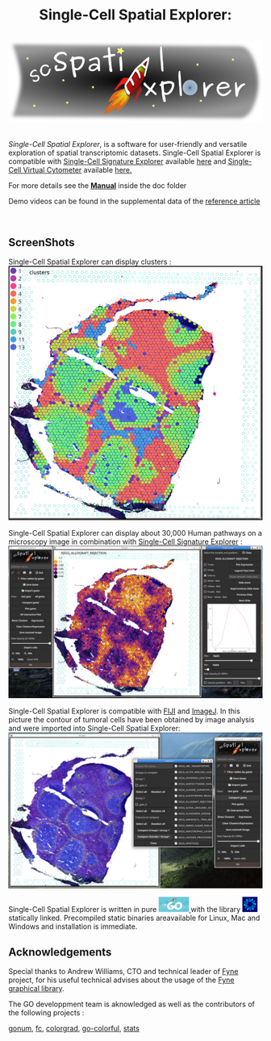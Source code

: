 <h1><p align="center">
Single-Cell Spatial Explorer:
<br/>
<br/>
<img alt="logo" src="./src/web/logo.png">

</p>
</h1>


*Single-Cell Spatial Explorer*, is a software for user-friendly and versatile exploration of spatial transcriptomic datasets. Single-Cell Spatial Explorer  is compatible with 
[Single-Cell Signature Explorer](https://doi.org/10.1093/nar/gkz601) available 
[here](https://sites.google.com/site/fredsoftwares/products/single-cell-signature-explorer) and 
[Single-Cell Virtual Cytometer](https://doi.org/10.1093/nargab/lqaa025) available 
[here.](https://github.com/FredPont/single-cell-virtual-cytometer)



For more details see the <b><a href="doc/Manual_Single_Cell_Spatial_Explorer.pdf" target="_blank">Manual</a></b>
inside the doc folder

<!---How to [Cite](https://doi.org/10.1093/nargab/lqaa025) --->

Demo videos can be found in the supplemental data of the [reference article](https://doi.org/10.1093/nargab/lqaa025)

<br/>

## ScreenShots



Single-Cell Spatial Explorer can display clusters :
![clusters](./src/web/clusters.png)

Single-Cell Spatial Explorer can display about 30,000 Human pathways on a microscopy image  in combination with [Single-Cell Signature Explorer](https://doi.org/10.1093/nar/gkz601) :
![expression](./src/web/expression.png)

Single-Cell Spatial Explorer is compatible with [FIJI](https://fiji.sc/) and [ImageJ](https://imagej.nih.gov/ij/). In this picture the contour of tumoral cells have been obtained by image analysis and were imported into Single-Cell Spatial Explorer:
![FIJI](./src/web/fiji.png)

 Single-Cell Spatial Explorer is written in pure 
 <a href="https://go.dev/">
    <img src="./src/web/go.jpg" height="30"> 
 </a>
  with the library 
 <a href="https://github.com/fyne-io">
    <img src="./src/web/fyne.png" height="30">
</a>
statically linked. Precompiled  static  binaries  areavailable for Linux, Mac and Windows and installation is immediate.

## Acknowledgements
Special thanks to Andrew Williams, CTO and technical leader of [Fyne](https://github.com/fyne-io) project, for  his  useful  technical  advises  about  the usage  of  the  [Fyne  graphical  library](https://fyne.io/).

The GO developpment team is aknowledged as well as the contributors of the following projects :

[gonum](https://www.gonum.org/), [fc](https://github.com/ajstarks/fc), [colorgrad](https://github.com/mazznoer/colorgrad), [go-colorful](github.com/lucasb-eyer/go-colorful), [stats](github.com/aclements/go-moremath/stats)
